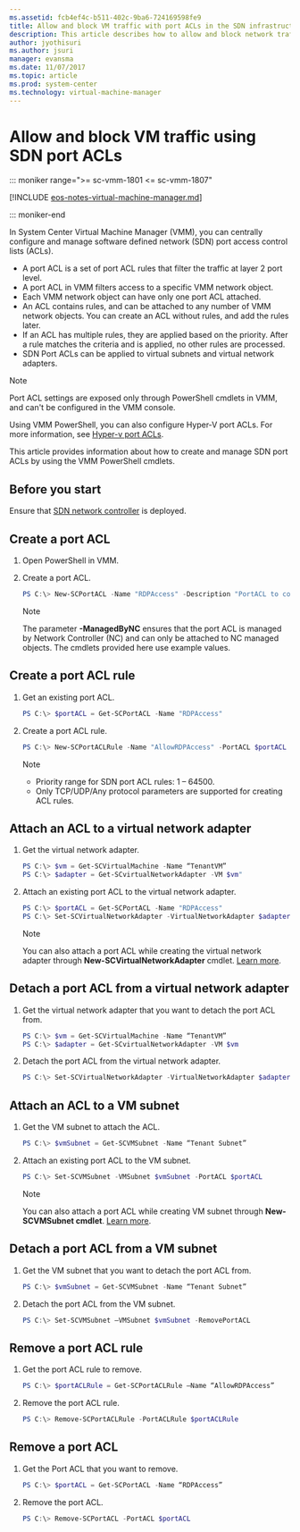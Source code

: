 ```yaml
---
ms.assetid: fcb4ef4c-b511-402c-9ba6-724169598fe9
title: Allow and block VM traffic with port ACLs in the SDN infrastructure using VMM 2016
description: This article describes how to allow and block network traffic to a particular VM using VMM.
author: jyothisuri
ms.author: jsuri
manager: evansma
ms.date: 11/07/2017
ms.topic: article
ms.prod: system-center
ms.technology: virtual-machine-manager
---
```


# Allow and block VM traffic using SDN port ACLs

::: moniker range=">= sc-vmm-1801 <= sc-vmm-1807"

[!INCLUDE [eos-notes-virtual-machine-manager.md](../includes/eos-notes-virtual-machine-manager.md)]

::: moniker-end

In System Center Virtual Machine Manager (VMM), you can centrally configure and manage software defined network (SDN) port access control lists (ACLs).

- A port ACL is a set of port ACL rules that filter the traffic at layer 2 port level.
- A port ACL in VMM filters access to a specific VMM network object.
- Each VMM network object can have only one port ACL attached.
- An ACL contains rules, and can be attached to any number of VMM network objects. You can create an ACL without rules, and add the rules later.
- If an ACL has multiple rules, they are applied based on the priority. After a rule matches the criteria and is applied, no other rules are processed.  
- SDN Port ACLs can be applied to virtual subnets and virtual network adapters.

> [!NOTE]
>Port ACL settings are exposed only through PowerShell cmdlets in VMM, and can't be configured in the VMM console.  

Using VMM PowerShell, you can also configure Hyper-V port ACLs. For more information, see [Hyper-v port ACLs](hyper-v-acls.md).

This article provides information about how to create and manage SDN port ACLs by using the VMM PowerShell cmdlets.

## Before you start
Ensure that [SDN network controller](sdn-controller.md) is deployed.


## Create a port ACL

1.	Open PowerShell in VMM.
2.	Create a port ACL.

    ```powershell
    PS C:\> New-SCPortACL -Name "RDPAccess" -Description "PortACL to control RDP access" -ManagedByNC
    ```

    >[!NOTE]
    >
    > The parameter **-ManagedByNC** ensures that the port ACL is managed by Network Controller (NC) and can only be attached to NC managed objects.
    > The cmdlets provided here use example values.

## Create a port ACL rule

1.	Get an existing port ACL.

    ```powershell
    PS C:\> $portACL = Get-SCPortACL -Name "RDPAccess"
    ```
2.	Create a port ACL rule.

    ```powershell
    PS C:\> New-SCPortACLRule -Name "AllowRDPAccess" -PortACL $portACL -Description "Allow RDP Rule from a subnet" -Action Allow -Type Inbound -Priority 110 -Protocol Tcp -LocalPortRange 3389 -RemoteAddressPrefix 10.184.20.0/24
    ```
    >[!NOTE]
    > -	Priority range for SDN port ACL rules: 1 – 64500.
    > - Only TCP/UDP/Any protocol parameters are supported for creating ACL rules.

## Attach an ACL to a virtual network adapter

1.	Get the virtual network adapter.

    ```powershell
    PS C:\> $vm = Get-SCVirtualMachine -Name “TenantVM”
    PS C:\> $adapter = Get-SCvirtualNetworkAdapter -VM $vm"
    ```
3. Attach an existing port ACL to the virtual network adapter.

    ```powershell
    PS C:\> $portACL = Get-SCPortACL -Name "RDPAccess"
    PS C:\> Set-SCVirtualNetworkAdapter -VirtualNetworkAdapter $adapter -PortACL $portACL
    ```

    >[!NOTE]
    >
    >You can also attach a port ACL while creating the virtual network adapter through **New-SCVirtualNetworkAdapter** cmdlet. [Learn more](/powershell/systemcenter/systemcenter2016/virtualmachinemanager/vlatest/new-scvirtualnetworkadapter).


## Detach a port ACL from a virtual network adapter
1.	Get the virtual network adapter that you want to detach the port ACL from.

    ```powershell
    PS C:\> $vm = Get-SCVirtualMachine -Name “TenantVM”
    PS C:\> $adapter = Get-SCvirtualNetworkAdapter -VM $vm
    ```

2.	Detach the port ACL from the virtual network adapter.

    ```powershell
    PS C:\> Set-SCVirtualNetworkAdapter -VirtualNetworkAdapter $adapter -RemovePortACL
    ```


## Attach an ACL to a VM subnet

1. Get the VM subnet to attach the ACL.

   ```powershell
   PS C:\> $vmSubnet = Get-SCVMSubnet -Name “Tenant Subnet”
   ```
2. Attach an existing port ACL to the VM subnet.

    ```powershell
    PS C:\> Set-SCVMSubnet -VMSubnet $vmSubnet -PortACL $portACL
    ```
   >[!NOTE]
   >
   > You can also attach a port ACL while creating VM subnet through **New-SCVMSubnet cmdlet**. [Learn more](/powershell/systemcenter/systemcenter2016/virtualmachinemanager/vlatest/new-scvmsubnet).

## Detach a port ACL from a VM subnet

1.	Get the VM subnet that you want to detach the port ACL from.

    ```powershell
    PS C:\> $vmSubnet = Get-SCVMSubnet -Name “Tenant Subnet”
    ```
2. Detach the port ACL from the VM subnet.

    ```powershell
    PS C:\> Set-SCVMSubnet –VMSubnet $vmSubnet -RemovePortACL
    ```

## Remove a port ACL rule

1.	Get the port ACL rule to remove.

    ```powershell
    PS C:\> $portACLRule = Get-SCPortACLRule –Name “AllowRDPAccess”
    ```

2. Remove the port ACL rule.

    ```powershell
    PS C:\> Remove-SCPortACLRule -PortACLRule $portACLRule
    ```

## Remove a port ACL

1.	Get the Port ACL that you want to remove.

    ```powershell
    PS C:\> $portACL = Get-SCPortACL -Name “RDPAccess”
    ```

2. Remove the port ACL.

    ```powershell
    PS C:\> Remove-SCPortACL -PortACL $portACL
    ```